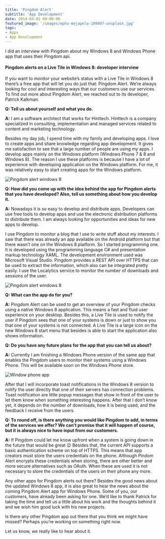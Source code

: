 ```yaml
---
title: 'Pingdom Alert'
subtitle: 'App Development'
date: 2014-04-02 00:00:00
featured_image: '/images/mpho-mojapelo-109897-unsplash.jpg'
tags:
- Apps
- App Development
---
```


I did an interview with Pingdom about my Windows 8 and Windows Phone app that uses their Pingdom api.

#### Pingdom alerts on a Live Tile in Windows 8: developer interview

If you want to monitor your website’s status with a Live Tile in Windows 8 there’s a free app that will let you do just that: Pingdom Alert. We’re always looking for cool and interesting ways that our customers use our services. To find out more about Pingdom Alert, we reached out to its developer, Patrick Kalkman.

**Q:  Tell us about yourself and what you do.**

**A:** I am a software architect that works for Hinttech. Hinttech is a company specialized in consulting, implementation and managed services related to content and marketing technology.

Besides my day job, I spend time with my family and developing apps. I love to create apps and share knowledge regarding app development. It gives me satisfaction to see that a large number of people are using my apps. I develop apps mainly on the Windows platform (Windows Phone 7 & 8 and Windows 8). The reason I use these platforms is because I have a lot of experience with developing application on the Windows platform. For me, it was relatively easy to start creating apps for the Windows platform.

![Pingdom alert windows 8](../../../images/Pingdom-alert-windows-8.png)

**Q: How did you come up with the idea behind the app for Pingdom alerts that you have developed? Also, tell us something about how you develop it.**

**A:** Nowadays it is so easy to develop and distribute apps. Developers can use free tools to develop apps and use the electronic distribution platforms to distribute them. I am always looking for opportunities and ideas for new apps to develop.

I use Pingdom to monitor a blog that I use to write stuff about my interests. I saw that there was already an app available on the Android platform but that there wasn’t one on the Windows 8 platform. So I started programming one. It is developed using the programming language C# and presentation markup technology XAML. The development environment used was Microsoft Visual Studio. Pingdom provides a REST API over HTTPS that can be used to extract the information, which also can be integrated pretty easily. I use the Localytics service to monitor the number of downloads and sessions of the user.

![Pingdom alert windows 8](../../../images/win8.jpg)

**Q: What can the app do for you?**

**A:** Pingdom Alert can be used to get an overview of your Pingdom checks using a native Windows 8 application. This means a fast and fluid user experience on your desktop. Besides this, a Live Tile is used to notify the user if Pingdom sees that one of your systems is down or just to show you that one of your systems is not connected. A Live Tile is a large icon on the new Windows 8 start menu that besides is able to start the application also shows information.

**Q: Do you have any future plans for the app that you can tell us about?**

**A:** Currently I am finishing a Windows Phone version of the same app that enables the Pingdom users to monitor their systems using a Windows Phone. This will be available soon on the Windows Phone store.

![Window phone app](../../../images/Window-phone-app.png)

After that I will incorporate toast notifications in the Windows 8 version to notify the user directly that one of their servers has connection problems. Toast notification are little popup messages that show in front of the user to let them know when something interesting happens. After that I don’t know yet, it depends on the number of downloads, how it is being used, and the feedback I receive from the users.

**Q: To round off, is there anything you would like Pingdom to add, in terms of the services we offer? We can’t promise that it will happen of course, but it is always nice to have input from our customers.**

**A:** If Pingdom could let me know upfront when a system is going down in the future that would be great 😉 Besides that, the current API supports a basic authentication scheme on top of HTTPS. This means that app creators must store the users credentials on the phone. Although Pindom Alert encrypts these credentials when storing, there are other better and more secure alternatives such as OAuth. When these are used it is not necessary to store the credentials of the users on their phone any more.

Any other apps for Pingdom alerts out there?
Besides the good news about the updated Windows 8 app, it is also great to hear the news about the coming Pingdom Alert app for Windows Phone. Some of you, our customers, have already been asking for one.  We’d like to thank Patrick for taking the time and tell us a little about his work and the thoughts behind it and we wish him good luck with his new projects.

Is there any other Pingdom app out there that you think we might have missed? Perhaps you’re working on something right now.

Let us know, we really like to hear about it.